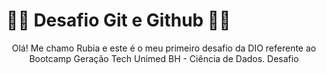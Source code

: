 # :woman_technologist: Desafio Git e Github :man_technologist:

<center>Olá! Me chamo Rubia e este é o meu primeiro desafio da DIO referente ao Bootcamp Geração Tech Unimed BH - Ciência de Dados.
Desafio

